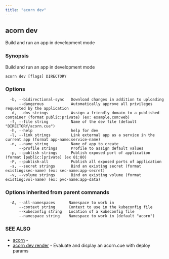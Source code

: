 ```yaml
---
title: "acorn dev"
---
```

## acorn dev

Build and run an app in development mode

### Synopsis

Build and run an app in development mode

```
acorn dev [flags] DIRECTORY
```

### Options

```
  -b, --bidirectional-sync   Download changes in addition to uploading
      --dangerous            Automatically approve all privileges requested by the application
  -d, --dns strings          Assign a friendly domain to a published container (format public:private) (ex: example.com:web)
  -f, --file string          Name of the dev file (default "DIRECTORY/acorn.cue")
  -h, --help                 help for dev
  -l, --link strings         Link external app as a service in the current app (format app-name:service-name)
  -n, --name string          Name of app to create
      --profile strings      Profile to assign default values
  -p, --publish strings      Publish exposed port of application (format [public:]private) (ex 81:80)
  -P, --publish-all          Publish all exposed ports of application
  -s, --secret strings       Bind an existing secret (format existing:sec-name) (ex: sec-name:app-secret)
  -v, --volume strings       Bind an existing volume (format existing:vol-name) (ex: pvc-name:app-data)
```

### Options inherited from parent commands

```
  -A, --all-namespaces      Namespace to work in
      --context string      Context to use in the kubeconfig file
      --kubeconfig string   Location of a kubeconfig file
      --namespace string    Namespace to work in (default "acorn")
```

### SEE ALSO

* [acorn](acorn.md)	 - 
* [acorn dev render](acorn_dev_render.md)	 - Evaluate and display an acorn.cue with deploy params


